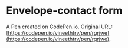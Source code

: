 # Envelope-contact form

A Pen created on CodePen.io. Original URL: [https://codepen.io/vineethtrv/pen/rgrjwe](https://codepen.io/vineethtrv/pen/rgrjwe).

